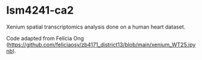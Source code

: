 # lsm4241-ca2
Xenium spatial transcriptomics analysis done on a human heart dataset.

Code adapted from Felicia Ong (https://github.com/feliciaosy/zb4171_district13/blob/main/xenium_WT25.ipynb).
